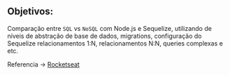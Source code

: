 ## Objetivos:

Comparação entre `SQL` vs `NoSQL` com Node.js e Sequelize, utilizando de níveis de abstração de base de dados, migrations, configuração do Sequelize relacionamentos 1:N, relacionamentos N:N, queries complexas e etc.

Referencia -> [Rocketseat](https://youtu.be/Fbu7z5dXcRs)
